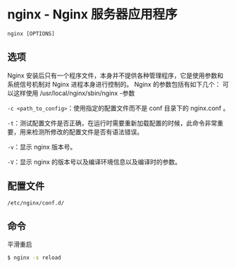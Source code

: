 # nginx - Nginx 服务器应用程序

```
nginx [OPTIONS]
```

## 选项

Nginx 安装后只有一个程序文件，本身并不提供各种管理程序，它是使用参数和系统信号机制对 Nginx 进程本身进行控制的。 Nginx 的参数包括有如下几个：
可以这样使用 /usr/local/nginx/sbin/nginx -参数

`-c <path_to_config>`：使用指定的配置文件而不是 conf 目录下的 nginx.conf 。

`-t`：测试配置文件是否正确，在运行时需要重新加载配置的时候，此命令非常重要，用来检测所修改的配置文件是否有语法错误。

`-v`：显示 nginx 版本号。

`-V`：显示 nginx 的版本号以及编译环境信息以及编译时的参数。

## 配置文件

```
/etc/nginx/conf.d/
```

## 命令

平滑重启

```bash
$ nginx -s reload
```
